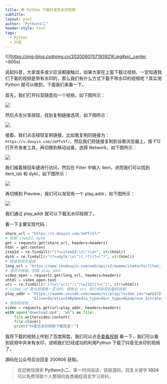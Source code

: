 ```yaml
---
title: 用 Python 下载抖音无水印视频
subtitle: 
layout: post
author: "Python小二"
header-style: text
tags:
  - Python
  - 抖音
---
```


![](https://img-blog.csdnimg.cn/20200607071939216.jpg#pic_center =800x)

说起抖音，大家或多或少应该都接触过，如果大家在上面下载过视频，一定知道我们下载的视频是带有水印的，那么我们有什么方式下载不带水印的视频呢？其实用 Python 就可以做到，下面我们来看一下。

首先，我们打开抖音随意找一个视频，如下图所示：

![](https://img-blog.csdnimg.cn/20200607072019744.PNG)

然后点击分享按钮，找到复制链接选项，如下图所示：

![](https://img-blog.csdnimg.cn/20200607072037241.PNG)

接着，我们点击按钮复制链接，比如我复制的链接为：`https://v.douyin.com/JePfx5f/`，然后我们将链接复制到谷歌浏览器上，按 F12 打开开发者工具，再切换到移动设备，选择 Network，如下图所示：

![](https://img-blog.csdnimg.cn/20200607072051388.PNG)

我们接着按回车键进行访问，然后在 Filter 中输入 item，进而我们可以找到 item_ids 和 dykt，如下图所示：

![](https://img-blog.csdnimg.cn/20200607072102665.PNG)

再切换到 Preview，我们可以发现有一个 play_addr，如下图所示：

![](https://img-blog.csdnimg.cn/20200607072120627.PNG)

我们通过 play_addr 就可以下载无水印视频了。

看一下主要实现代码：

```python
share_url = "https://v.douyin.com/JePfx5f/"
# 获取 itemId、dytk
get = requests.get(share_url, headers=headers)
html = get.content
itemId = re.findall(r"(?<=itemId:\s\")\d+", str(html))
dytk = re.findall(r"(?<=dytk:\s\")(.*?)(?=\")", str(html))
# 组装视频长链接
long_url = "https://www.iesdouyin.com/web/api/v2/aweme/iteminfo/?item_ids="+itemId[0]+"&dytk="+dytk[0]
# 请求长链接，获取 play_addr
video_open = requests.get(long_url, headers=headers)
vhtml = video_open.text
uri = re.findall(r'(?<=\"uri\":\")\w{32}(?=\")', str(vhtml))
# video_id 是长链接唯一变动的，提取出 uri 进行组装得到最终链接
play_addr = "https://aweme.snssdk.com/aweme/v1/play/?video_id="+uri[0]+\
            "&line=0&ratio=540p&media_type=4&vr_type=0&improve_bitrate=0&is_play_url=1&is_support_h265=0&source=PackSourceEnum_PUBLISH"
# 保存短视频
video = requests.get(url=play_addr, headers=headers)
with open("download.mp4", "wb") as file:
    file.write(video.content)
    file.close()
    print("抖音无水印视频下载完成！")
```

我将下载的视频上传到了百度网盘，我们可以点击[查看视频](https://pan.baidu.com/play/video#/video?path=%2Fdownload.mp4&t=-1) 看一下，我们可以看到视频中并未有水印，说明我们已经成功的利用Python 下载了抖音无水印的视频了。

源码在公众号后台回复 200606 获取。 

> 欢迎微信搜索 **Python小二**，第一时间阅读、获取源码，回复关键字 **1024** 可以免费领取个人整理的各类编程语言学习资料。